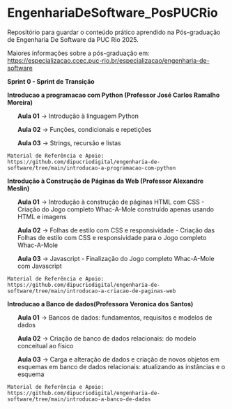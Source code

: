 # EngenhariaDeSoftware_PosPUCRio
Repositório para guardar o conteúdo prático aprendido na Pós-graduação de Engenharia De Software da PUC Rio 2025.

Maiores informações sobre a pós-graduação em: https://especializacao.ccec.puc-rio.br/especializacao/engenharia-de-software

**Sprint 0 - Sprint de Transição**

  **Introducao a programacao com Python (Professor José Carlos Ramalho Moreira)**
    <ul><b>Aula 01</b> -> Introdução à linguagem Python</ul>
    <ul><b>Aula 02</b> -> Funções, condicionais e repetições </ul>
    <ul><b>Aula 03</b> -> Strings, recursão e listas </ul>
   
    Material de Referência e Apoio: 
    https://github.com/dipucriodigital/engenharia-de-software/tree/main/introducao-a-programacao-com-python

**Introdução à Construção de Páginas da Web (Professor Alexandre Meslin)**
    <ul><b>Aula 01</b> -> Introdução à construção de páginas HTML com CSS - Criação do Jogo completo Whac-A-Mole construído apenas usando HTML e imagens </ul>
    <ul><b>Aula 02</b> -> Folhas de estilo com CSS e responsividade - Criação das Folhas de estilo com CSS e responsividade para o Jogo completo Whac-A-Mole </ul>
    <ul><b>Aula 03</b> -> Javascript - Finalização do Jogo completo Whac-A-Mole com Javascript </ul>

    Material de Referência e Apoio:  
    https://github.com/dipucriodigital/engenharia-de-software/tree/main/introducao-a-criacao-de-paginas-web

**Introducao a Banco de dados(Professora Veronica dos Santos)**
    <ul><b>Aula 01</b> -> Bancos de dados: fundamentos, requisitos e modelos de dados </ul>
    <ul><b>Aula 02</b> -> Criação de banco de dados relacionais: do modelo conceitual ao físico </ul>
    <ul><b>Aula 03</b> -> Carga e alteração de dados e criação de novos objetos em esquemas em banco de dados relacionais: atualizando as instâncias e o esquema </ul>
   
    Material de Referência e Apoio:  
    https://github.com/dipucriodigital/engenharia-de-software/tree/main/introducao-a-banco-de-dados
